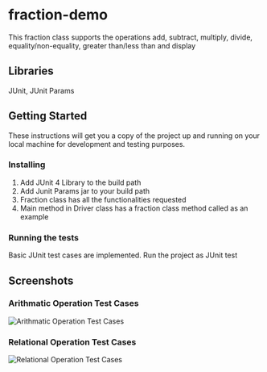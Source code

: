 # fraction-demo
This fraction class supports the operations add, subtract, multiply, divide, equality/non-equality, greater than/less than and display

## Libraries

JUnit, JUnit Params

## Getting Started

These instructions will get you a copy of the project up and running on your local machine for development and testing purposes.

### Installing

1. Add JUnit 4 Library to the build path
2. Add Junit Params jar to your build path
3. Fraction class has all the functionalities requested
4. Main method in Driver class has a fraction class method called as an example

### Running the tests

Basic JUnit test cases are implemented. Run the project as JUnit test

## Screenshots
### Arithmatic Operation Test Cases

![Arithmatic Operation Test Cases](https://user-images.githubusercontent.com/25787081/33759920-a16d2fec-dbc9-11e7-9577-a5450e7f01f5.png)

### Relational Operation Test Cases
![Relational Operation Test Cases](https://user-images.githubusercontent.com/25787081/33759921-a3aeb9ec-dbc9-11e7-8c0e-88872f8224b1.png)

